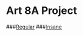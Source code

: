 # Art 8A Project
###[Regular](https://herojelly.github.io/original.html)
###[Insane](https://herojelly.github.io/afterdark.html)
